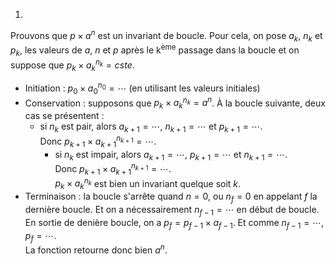 1. 
Prouvons que $p\times a^n$ est un invariant de boucle.
Pour cela, on pose $a_k$, $n_k$ et $p_k$, les valeurs de $a$, $n$ et $p$ après le k<sup>ème</sup> passage dans la boucle et on suppose que $p_k\times a_k^{n_k} = cste$.  

 - Initiation : $p_0\times a_0^{n_0} = \cdots$ (en utilisant les valeurs initiales)  
 - Conservation : supposons que $p_k\times a_k^{n_k} = a^n$. À la boucle suivante, deux cas se présentent :
   - si $n_k$ est pair, alors $a_{k+1} = \cdots$, $n_{k+1} = \cdots$ et $p_{k+1}=\cdots$.    
     Donc $p_{k+1}\times a_{k+1}^{n_{k+1}} = \cdots$.  
     - si $n_k$ est impair, alors $a_{k+1}=\cdots$, $p_{k+1}=\cdots$ et  $n_{k+1}=\cdots$.  
       Donc $p_{k+1}\times a_{k+1}^{n_{k+1}} = \cdots$.  
       $p_k\times a_k^{n_k}$ est bien un invariant quelque soit $k$.
- Terminaison : la boucle s'arrête quand $n=0$, ou $n_f = 0$ en appelant $f$ la dernière boucle. Et on a nécessairement $n_{f-1} = \cdots$ en début de boucle.<br>En sortie de denière boucle, on a  $p_f = p_{f-1}\times a_{f-1}$. Et comme $n_{f-1}=\cdots$, $p_f = \cdots$.  
  La fonction retourne donc bien $a^n$.
